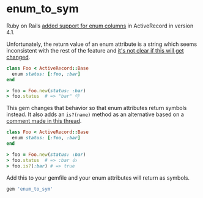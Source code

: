 # enum_to_sym

Ruby on Rails [added support for enum columns](http://edgeguides.rubyonrails.org/4_1_release_notes.html) in ActiveRecord in version 4.1.

Unfortunately, the return value of an enum attribute is a string which seems inconsistent with the rest of the feature and [it's not clear if this will get changed](https://github.com/rails/rails/pull/13448).

```ruby
class Foo < ActiveRecord::Base
  enum status: [:foo, :bar]
end

> foo = Foo.new(status: :bar)
> foo.status  # => "bar" 👎

```

This gem changes that behavior so that enum attributes return symbols instead. It also adds an `is?(name)` method as an alternative based on a [comment made in this thread](https://github.com/rails/rails/pull/13448).

```ruby
class Foo < ActiveRecord::Base
  enum status: [:foo, :bar]
end

> foo = Foo.new(status: :bar)
> foo.status  # => :bar 👍
> foo.is?(:bar) # => true

```

Add this to your gemfile and your enum attributes will return as symbols.

```ruby
gem 'enum_to_sym'
```